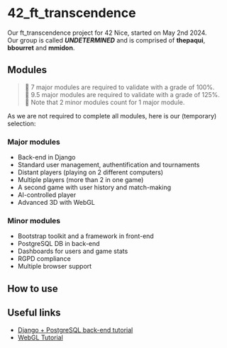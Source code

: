 # 42_ft_transcendence
Our ft_transcendence project for 42 Nice, started on May 2nd 2024.  
Our group is called ***UNDETERMINED*** and is comprised of **thepaqui**, **bbourret** and **mmidon**.

## Modules

> 📝 7 major modules are required to validate with a grade of 100%.  
> 📝 9.5 major modules are required to validate with a grade of 125%.  
> 📝 Note that 2 minor modules count for 1 major module.  

As we are not required to complete all modules, here is our (temporary) selection:
### Major modules
- Back-end in Django
- Standard user management, authentification and tournaments
- Distant players (playing on 2 different computers)
- Multiple players (more than 2 in one game)
- A second game with user history and match-making
- AI-controlled player
- Advanced 3D with WebGL
### Minor modules
- Bootstrap toolkit and a framework in front-end
- PostgreSQL DB in back-end
- Dashboards for users and game stats
- RGPD compliance
- Multiple browser support

## How to use



## Useful links

- [Django + PostgreSQL back-end tutorial](https://www.w3schools.com/django/)
- [WebGL Tutorial](https://webglfundamentals.org/webgl/lessons/fr/)
